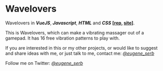 # Wavelovers
Wavelovers in ***VueJS***, ***Javascript***, ***HTML*** and ***CSS*** **[[rep](https://github.com/eugene-serb/wavelovers/), [site](https://wavelovers.ru/)]**.

This is Wavelovers, which can make a vibrating massager out of a gamepad. It has 16 free vibration patterns to play with.

If you are interested in this or my other projects, or would like to suggest and share ideas with me, or just talk to me, contact me: *[@eugene_serb](https://t.me/eugene_serb)*

Follow me on Twitter: *[@eugene_serb](https://twitter.com/eugene_serb)*

